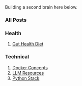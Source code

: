 Building a second brain here below.

### All Posts

### Health

1. [Gut Health Diet](Health/Diet.md)

### Technical

1. [Docker Concepts](Technical/DockerConcepts/Docker.md)
2. [LLM Resources](Technical/LLMResources.md)
3. [Python Stack](Technical/PythonLibraries.md)
